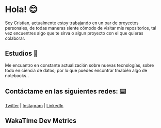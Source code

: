 # Hola! 😊

Soy Cristian, actualmente estoy trabajando en un par de proyectos personales, de todas maneras siente cómodo de visitar mis repositorios, tal vez encuentres algo que te sirva o algun proyecto con el que quieras colaborar.


## Estudios 🚀

Me encuantro en constante actualización sobre nuevas tecnologías, sobre todo en ciencia de datos; por lo que puedes encontrar tmabién algo de notebooks..


## Contáctame en las siguientes redes: ⌨️

[Twitter](https://twitter.com/armycrih) | [Instagram](https://www.instagram.com/armycrih/) | [LinkedIn](
https://www.linkedin.com/in/armycrih/) 


## WakaTime Dev Metrics
<!--START_SECTION:waka-->
<!--END_SECTION:waka-->
